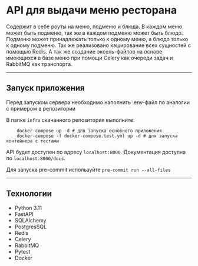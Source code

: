 # API для выдачи меню ресторана
Содержит в себе роуты на меню, подменю и блюда.
В каждом меню может быть подменю, так же в каждом подменю может быть блюдо.
Подменю может принадлежать только к одному меню, а блюдо только к одному подменю.
Так же реализовано кэширование всех сущностей с помощью Redis. А так же создание эксель-файлов 
на основе имеющихся в базе меню при помощи Celery как очереди задач и RabbitMQ как транспорта. 

---
## Запуск приложения
Перед запуском сервера необходимо наполнить .env-файл по аналогии с примером в репозитории

В папке `infra` скачанного репозитория выполните:
```
    docker-compose up -d # для запуска основного приложения
    docker-compose -f docker-compose.test.yml up -d # для запуска контейнера с тестами
```
 API будет доступен по адресу `localhost:8000`. Документация доступна по `localhost:8000/docs`.

Для запуска pre-commit используйте `pre-commit run --all-files`

 ---

## Технологии

- Python 3.11
- FastAPI
- SQLAlchemy
- PostgresSQL
- Redis
- Celery
- RabbitMQ
- Pytest
- Docker
